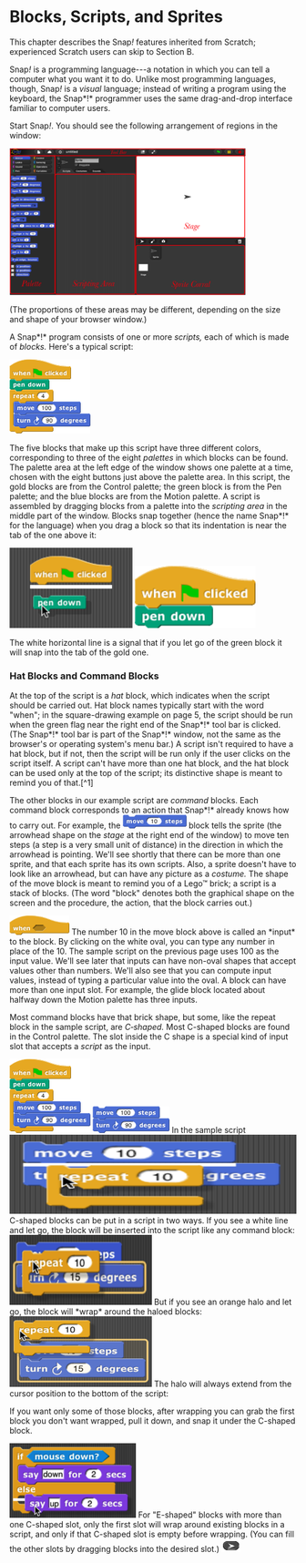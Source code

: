 # Blocks, Scripts, and Sprites

This chapter describes the Snap<em>!</em> features inherited from Scratch;
experienced Scratch users can skip to Section B.

Snap<em>!</em> is a programming language---a notation in which you can tell a
computer what you want it to do. Unlike most programming languages,
though, Snap<em>!</em> is a *visual* language; instead of writing a program
using the keyboard, the Snap*!* programmer uses the same drag-and-drop
interface familiar to computer users.

Start Snap<em>!</em>. You should see the following arrangement of regions in the window:

<img src="/content/assets/images/image5.png" style="width:415px; height:258px">

(The proportions of these areas may be different, depending on the size
and shape of your browser window.)


A Snap*!* program consists of one or more *scripts,* each of which is made of *blocks.* Here's a typical script:

<img src="/content/assets/images/image6.png" style="width:142px; height:130px">


The five blocks that make up this script have three different colors, corresponding to three of the eight *palettes* in which blocks can be found. The palette area at the left edge of the window shows one palette at a time, chosen with the eight buttons just above the palette area. In this script, the gold blocks are from the Control palette; the green block is from the Pen palette; and
the blue blocks are from the Motion palette. A script is assembled by dragging blocks from a palette into the *scripting area* in the middle part of the window. Blocks snap together (hence the name Snap*!* for the language) when you drag a block so that its indentation is near the tab of the one above it:

<img src="/content/assets/images/image7.png" style="width:216px; height:141px">
<img src="/content/assets/images/image8.png" style="width:212px; height:109px">

The white horizontal line is a signal that if you let go of the green
block it will snap into the tab of the gold one.

### Hat Blocks and Command Blocks

At the top of the script is a *hat* block, which indicates when the
script should be carried out. Hat block names typically start with the
word "when"; in the square-drawing example on page 5, the script should
be run when the green flag near the right end of the Snap*!* tool bar is
clicked. (The Snap*!* tool bar is part of the Snap*!* window, not the
same as the browser's or operating system's menu bar.) A script isn't
required to have a hat block, but if not, then the script will be run
only if the user clicks on the script itself. A script can't have more
than one hat block, and the hat block can be used only at the top of the
script; its distinctive shape is meant to remind you of that.[^1]


The other blocks in our example script are *command* blocks. Each command block corresponds to an action that Snap*!* already knows how to carry out. For example, the <img src="/content/assets/images/image9.png" style="width:112px; height:24px"> block tells the sprite (the arrowhead shape on the *stage* at the right end of the window) to move ten steps (a step is a very small unit of distance) in the direction in which the arrowhead is pointing. We'll see shortly that there can be more than one sprite, and that each sprite has its own scripts. Also, a sprite doesn't have to look like an arrowhead, but can have any picture as a *costume.* The shape of the move block is meant to remind you of a
Lego™ brick; a script is a stack of blocks. (The word "block" denotes
both the graphical shape on the screen and the procedure, the action,
that the block carries out.)

<img src="/content/assets/images/image10.png" style="width:105px; height:34px">
The number 10 in the move block above is
called an *input* to the block. By clicking on the white oval, you can
type any number in place of the 10. The sample script on the previous
page uses 100 as the input value. We'll see later that inputs can have
non-oval shapes that accept values other than numbers. We'll also see
that you can compute input values, instead of typing a particular value
into the oval. A block can have more than one input slot. For example,
the glide block located about halfway down the Motion palette has three
inputs.

Most command blocks have that brick shape, but some, like the repeat
block in the sample script, are *C‑shaped.* Most C-shaped blocks are
found in the Control palette. The slot inside the C shape is a special
kind of input slot that accepts a *script* as the input.

<img src="/content/assets/images/image6.png" style="width:142px; height:130px">


<img src="/content/assets/images/image11.png" style="width:135px; height:47px">
In the sample script

<img src="/content/assets/images/image12.png" style="width:547px; height:139px">
C-shaped blocks can be put in a script in
two ways. If you see a white line and let go, the block will be inserted
into the script like any command block:

<img src="/content/assets/images/image16.png" style="width:250px; height:123px">
But if you see an orange halo and let go,
the block will *wrap* around the haloed blocks:

<img src="/content/assets/images/image20.png" style="width:250px; height:124px">
The halo will always extend from the
cursor position to the bottom of the script:

If you want only some of those blocks, after wrapping you can grab the
first block you don't want wrapped, pull it down, and snap it under the
C-shaped block.

<img src="/content/assets/images/image24.png" style="width:222px; height:131px">
For "E-shaped" blocks with more than one
C-shaped slot, only the first slot will wrap around existing blocks in a
script, and only if that C-shaped slot is empty before wrapping. (You
can fill the other slots by dragging blocks into the desired slot.)

 <img src="/content/assets/images/image25.png" style="width:33px; height:23px">
